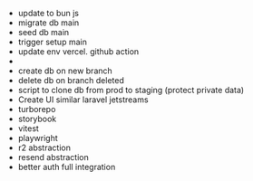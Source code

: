 - update to bun js
- migrate db main
- seed db main
- trigger setup main
- update env vercel. github action
-
- create db on new branch
- delete db on branch deleted
- script to clone db from prod to staging (protect private data)
- Create UI similar laravel jetstreams
- turborepo
- storybook
- vitest
- playwright
- r2 abstraction
- resend abstraction
- better auth full integration
